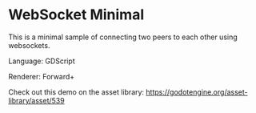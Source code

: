 # WebSocket Minimal

This is a minimal sample of connecting two peers to each other using websockets.

Language: GDScript

Renderer: Forward+

Check out this demo on the asset library: https://godotengine.org/asset-library/asset/539
